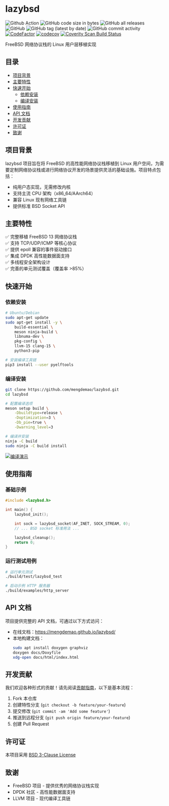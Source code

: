 # lazybsd

![Github Action](https://github.com/mengdemao/lazybsd/actions/workflows/build.yml/badge.svg?branch=master)
![GitHub code size in bytes](https://img.shields.io/github/languages/code-size/mengdemao/lazybsd)
![GitHub all releases](https://img.shields.io/github/downloads/mengdemao/lazybsd/total)
![GitHub](https://img.shields.io/github/license/mengdemao/lazybsd)
![GitHub tag (latest by date)](https://img.shields.io/github/v/tag/mengdemao/lazybsd)
![GitHub commit activity](https://img.shields.io/github/commit-activity/y/mengdemao/lazybsd)
[![CodeFactor](https://www.codefactor.io/repository/github/mengdemao/lazybsd/badge)](https://www.codefactor.io/repository/github/mengdemao/lazybsd)
[![codecov](https://codecov.io/gh/mengdemao/lazybsd/graph/badge.svg?token=GKH2X5GZJ8)](https://codecov.io/gh/mengdemao/lazybsd)
[![Coverity Scan Build Status](https://scan.coverity.com/projects/29112/badge.svg)](https://scan.coverity.com/projects/mengdemao-lazybsd)

FreeBSD 网络协议栈的 Linux 用户层移植实现

## 目录

- [项目背景](#项目背景)
- [主要特性](#主要特性)
- [快速开始](#快速开始)
  - [依赖安装](#依赖安装)
  - [编译安装](#编译安装)
- [使用指南](#使用指南)
- [API 文档](#api-文档)
- [开发贡献](#开发贡献)
- [许可证](#许可证)
- [致谢](#致谢)

## 项目背景

lazybsd 项目旨在将 FreeBSD 的高性能网络协议栈移植到 Linux 用户空间，为需要定制网络协议栈或进行网络协议开发的场景提供灵活的基础设施。项目特点包括：

- 纯用户态实现，无需修改内核
- 支持主流 CPU 架构（x86_64/AArch64）
- 兼容 Linux 现有网络工具链
- 提供标准 BSD Socket API

## 主要特性

✅ 完整移植 FreeBSD 13 网络协议栈 </br>
✅ 支持 TCP/UDP/ICMP 等核心协议 </br>
✅ 提供 epoll 兼容的事件驱动接口 </br>
✅ 集成 DPDK 高性能数据面支持 </br>
✅ 多线程安全架构设计 </br>
✅ 完善的单元测试覆盖（覆盖率 >85%）</br>

## 快速开始

### 依赖安装

```bash
# Ubuntu/Debian
sudo apt-get update
sudo apt-get install -y \
    build-essential \
    meson ninja-build \
    libnuma-dev \
    pkg-config \
    llvm-15 clang-15 \
    python3-pip

# 安装编译工具链
pip3 install --user pyelftools
```

### 编译安装

```bash
git clone https://github.com/mengdemao/lazybsd.git
cd lazybsd

# 配置编译选项
meson setup build \
    -Dbuildtype=release \
    -Doptimization=3 \
    -Db_pie=true \
    -Dwarning_level=3

# 编译并安装
ninja -C build
sudo ninja -C build install
```

[![编译演示](https://asciinema.org/a/YmrjuKG5R3Hc97fb3e8xxZsX4.svg)](https://asciinema.org/a/YmrjuKG5R3Hc97fb3e8xxZsX4)

## 使用指南

### 基础示例

```c
#include <lazybsd.h>

int main() {
    lazybsd_init();

    int sock = lazybsd_socket(AF_INET, SOCK_STREAM, 0);
    // ... BSD socket 标准用法 ...

    lazybsd_cleanup();
    return 0;
}
```

### 运行测试用例

```bash
# 运行单元测试
./build/test/lazybsd_test

# 启动示例 HTTP 服务器
./build/examples/http_server
```

## API 文档

项目提供完整的 API 文档，可通过以下方式访问：

- 在线文档：https://mengdemao.github.io/lazybsd/
- 本地构建文档：
  ```bash
  sudo apt install doxygen graphviz
  doxygen docs/Doxyfile
  xdg-open docs/html/index.html
  ```

## 开发贡献

我们欢迎各种形式的贡献！请先阅读[贡献指南](CONTRIBUTING.md)，以下是基本流程：

1. Fork 本仓库
2. 创建特性分支 (`git checkout -b feature/your-feature`)
3. 提交修改 (`git commit -am 'Add some feature'`)
4. 推送到远程分支 (`git push origin feature/your-feature`)
5. 创建 Pull Request

## 许可证

本项目采用 [BSD 3-Clause License](LICENSE)

## 致谢

- FreeBSD 项目 - 提供优秀的网络协议栈实现
- DPDK 社区 - 高性能数据面支持
- LLVM 项目 - 现代编译工具链
